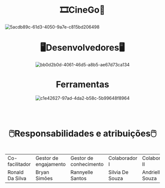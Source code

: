 

<h1 id="Sobre" align="center">🎞️CineGo🎥</h1>

![5acdb89c-61d3-4050-9a7e-c815bd206498](https://user-images.githubusercontent.com/112560788/202926721-2d9d4194-75b1-4363-a556-79c61f49ae3d.jpg)



<h1 id="Tec" align="center">🖥️Desenvolvedores🖥️</h1>
<div align="center">

![bb0d2b0d-4061-46d5-a8b5-ae67d73ca134](https://user-images.githubusercontent.com/112560788/202927426-8d5e6237-76d8-42ac-a37e-86717ee1d1f1.jpg)






<h1 id="Tec" align="center">Ferramentas</h1>
<div align="center">

![c1e42627-97ad-4da2-b58c-5b99648f8964](https://user-images.githubusercontent.com/112560788/202933633-414daf3e-7e0e-4ca6-8899-f51ccb3e9566.jpg)




<br>
<br>
<h1 id="Tec" align="center">🖱️Responsabilidades e atribuições🖱️ </h1>
<div align="center">

  
  <h1 id="Tec" align="center"><table>
 <tr> 
 <td>Co-facilitador</td>
 <td>Gestor de engajamento</td>
 <td>Gestor de conhecimento</td>
 <td>Colaborador I</td>
 <td>Colaborador II</td>
 </tr>
 <tr>
 <td>Ronald Da Silva</td>
 <td>Bryan Simões</td>
 <td>Rannyelle Santos</td>
 <td>Silvia De Souza</td>
 <td>Andrielly Souza</td>
</h1>
<div align="center">
  
